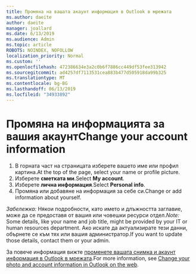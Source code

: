 ```yaml
---
title: Промяна на вашата акаунт информация в Outlook в мрежата
ms.author: daeite
author: daeite
manager: joallard
ms.date: 6/13/2019
ms.audience: Admin
ms.topic: article
ROBOTS: NOINDEX, NOFOLLOW
localization_priority: Normal
ms.custom: ''
ms.openlocfilehash: 472386634e3a2c0b6f7886cc449df53fee313942
ms.sourcegitcommit: ad4257df7113531cea883b477d505918da99b325
ms.translationtype: MT
ms.contentlocale: bg-BG
ms.lasthandoff: 06/13/2019
ms.locfileid: "34933892"
---
```

# <a name="change-your-account-information"></a><span data-ttu-id="c7af1-102">Промяна на информацията за вашия акаунт</span><span class="sxs-lookup"><span data-stu-id="c7af1-102">Change your account information</span></span>

1. <span data-ttu-id="c7af1-103">В горната част на страницата изберете вашето име или профил картина.</span><span class="sxs-lookup"><span data-stu-id="c7af1-103">At the top of the page, select your name or profile picture.</span></span>
1. <span data-ttu-id="c7af1-104">Изберете **сметката ми**.</span><span class="sxs-lookup"><span data-stu-id="c7af1-104">Select **My account**.</span></span>
1. <span data-ttu-id="c7af1-105">Изберете **лична информация**.</span><span class="sxs-lookup"><span data-stu-id="c7af1-105">Select **Personal info**.</span></span>
1. <span data-ttu-id="c7af1-106">Промяна или добавяне на информация за себе си.</span><span class="sxs-lookup"><span data-stu-id="c7af1-106">Change or add information about yourself.</span></span>

<span data-ttu-id="c7af1-107">*Забележка:* Някои подробности, като името и длъжността заглавие, може да се предоставя от вашия или човешки ресурси отдел.</span><span class="sxs-lookup"><span data-stu-id="c7af1-107">*Note:* Some details, like your name and job title, might be provided by your IT or human resources department.</span></span> <span data-ttu-id="c7af1-108">Ако искате да актуализирате тези данни, обърнете се към тях или вашия администратор.</span><span class="sxs-lookup"><span data-stu-id="c7af1-108">If you want to update those details, contact them or your admin.</span></span>

<span data-ttu-id="c7af1-109">За повече информация вижте [променете вашата снимка и акаунт информация в Outlook в мрежата](https://support.office.com/article/b2dbb289-851d-4bed-93c3-3e136f5659ec).</span><span class="sxs-lookup"><span data-stu-id="c7af1-109">For more information, see [Change your photo and account information in Outlook on the web](https://support.office.com/article/b2dbb289-851d-4bed-93c3-3e136f5659ec).</span></span>